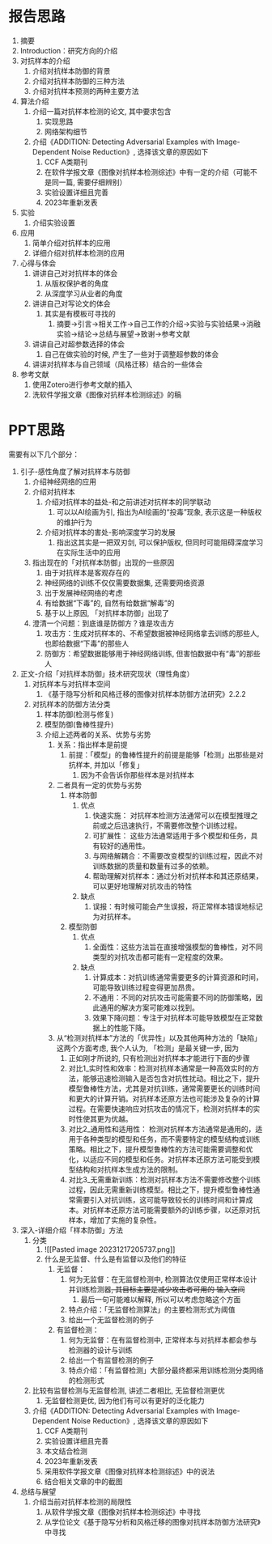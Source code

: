 # 报告思路

1. 摘要
2. Introduction：研究方向的介绍
3. 对抗样本的介绍
	1. 介绍对抗样本防御的背景
	2. 介绍对抗样本防御的三种方法
	3. 介绍对抗样本预测的两种主要方法
4. 算法介绍
	1. 介绍一篇对抗样本检测的论文, 其中要求包含
		1. 实现思路
		2. 网络架构细节
	2. 介绍《ADDITION: Detecting Adversarial Examples with Image-Dependent Noise Reduction》, 选择该文章的原因如下
		1. CCF A类期刊
		2. 在软件学报文章《图像对抗样本检测综述》中有一定的介绍（可能不是同一篇, 需要仔细辨别）
		3. 实验设置详细且完善
		4. 2023年重新发表
5. 实验
	1. 介绍实验设置
6. 应用
	1. 简单介绍对抗样本的应用
	2. 详细介绍对抗样本检测的应用
7. 心得与体会
	1. 讲讲自己对对抗样本的体会
		1. 从版权保护者的角度
		2. 从深度学习从业者的角度
	2. 讲讲自己对写论文的体会
		1. 其实是有模板可寻找的
			1. 摘要->引言->相关工作->自己工作的介绍->实验与实验结果->消融实验->结论->总结与展望->致谢->参考文献
	3. 讲讲自己对超参数选择的体会
		1. 自己在做实验的时候, 产生了一些对于调整超参数的体会
	4. 讲讲对抗样本与自己领域（风格迁移）结合的一些体会
8. 参考文献
	1. 使用Zotero进行参考文献的插入
	2. 洗软件学报文章《图像对抗样本检测综述》的稿

# PPT思路

需要有以下几个部分：
1. 引子-感性角度了解对抗样本与防御
	1. 介绍神经网络的应用
	2. 介绍对抗样本
		1. 介绍对抗样本的益处-和之前讲述对抗样本的同学联动
			1. 可以以AI绘画为引, 指出为AI绘画的“投毒”现象, 表示这是一种版权的维护行为
		2. 介绍对抗样本的害处-影响深度学习的发展
			1. 指出这其实是一把双刃剑, 可以保护版权, 但同时可能阻碍深度学习在实际生活中的应用
	3. 指出现在的「对抗样本防御」出现的一些原因
		1. 由于对抗样本是客观存在的
		2. 神经网络的训练不仅仅需要数据集, 还需要网络资源
		3. 出于发展神经网络的考虑
		4. 有给数据“下毒”的, 自然有给数据“解毒”的
		5. 基于以上原因, 「对抗样本防御」出现了
	4. 澄清一个问题：到底谁是防御方？谁是攻击方
		1. 攻击方：生成对抗样本的、不希望数据被神经网络拿去训练的那些人, 也即给数据“下毒”的那些人
		2. 防御方：希望数据能够用于神经网络训练, 但害怕数据中有“毒”的那些人
2. 正文-介绍「对抗样本防御」技术研究现状（理性角度）
	1. 对抗样本与对抗样本空间
		1. 《基于隐写分析和风格迁移的图像对抗样本防御方法研究》2.2.2
	2. 对抗样本的防御方法分类
		1. 样本防御(检测与修复)
		2. 模型防御(鲁棒性提升)
		3. 介绍上述两者的关系、优势与劣势
			1. 关系：指出样本是前提
				1. 前提：「模型」的鲁棒性提升的前提是能够「检测」出那些是对抗样本, 并加以「修复」
					1. 因为不会告诉你那些样本是对抗样本
			2. 二者具有一定的优势与劣势
				1. 样本防御
					1. 优点
						1. 快速实施： 对抗样本检测方法通常可以在模型推理之前或之后迅速执行，不需要修改整个训练过程。
						2. 可扩展性： 这些方法通常适用于多个模型和任务，具有较好的通用性。
						3. 与网络解耦合：不需要改变模型的训练过程，因此不对训练数据的质量和数量有过多的依赖。
						4. 帮助理解对抗样本：通过分析对抗样本和其还原结果，可以更好地理解对抗攻击的特性
					2. 缺点
						1. 误报：有时候可能会产生误报，将正常样本错误地标记为对抗样本。
				2. 模型防御
					1. 优点
						1. 全面性：这些方法旨在直接增强模型的鲁棒性，对不同类型的对抗攻击都可能有一定程度的效果。
					2. 缺点
						1. 计算成本：对抗训练通常需要更多的计算资源和时间，可能导致训练过程变得更加昂贵。
						2. 不通用：不同的对抗攻击可能需要不同的防御策略，因此通用的解决方案可能难以找到。
						3. 效果下降问题：专注于对抗样本可能导致模型在正常数据上的性能下降。
			3. 从“检测对抗样本”方法的「优异性」以及其他两种方法的「缺陷」这两个方面考虑, 我个人认为, 「检测」是最关键一步, 因为
				1. 正如刚才所说的, 只有检测出对抗样本才能进行下面的步骤
				2. 对比1\_实时性和效率：检测对抗样本通常是一种高效实时的方法，能够迅速检测输入是否包含对抗性扰动。相比之下，提升模型鲁棒性方法，尤其是对抗训练，通常需要更长的训练时间和更大的计算开销。对抗样本还原方法也可能涉及复杂的计算过程。在需要快速响应对抗攻击的情况下，检测对抗样本的实时性使其更为优越。
				3. 对比2\_通用性和适用性： 检测对抗样本方法通常是通用的，适用于各种类型的模型和任务，而不需要特定的模型结构或训练策略。相比之下，提升模型鲁棒性的方法可能需要调整和优化，以适应不同的模型和任务。对抗样本还原方法可能受到模型结构和对抗样本生成方法的限制。
				4. 对比3\_无需重新训练：检测对抗样本方法不需要修改整个训练过程，因此无需重新训练模型。相比之下，提升模型鲁棒性通常需要引入对抗训练，这可能导致较长的训练时间和计算成本。对抗样本还原方法可能需要额外的训练步骤，以还原对抗样本，增加了实施的复杂性。
3. 深入-详细介绍「样本防御」方法
	1. 分类
		1. ![[Pasted image 20231217205737.png]]
		2. 什么是无监督、什么是有监督以及他们的特征
			1. 无监督：
				1. 何为无监督：在无监督检测中, 检测算法仅使用正常样本设计并训练检测器~~, 其目标主要是减少攻击者可用的 输入空间~~
					1. 最后一句可能难以解释, 所以可以考虑忽略这个方面
				2. 特点介绍：「无监督检测算法」的主要检测形式为阈值
				3. 给出一个无监督检测的例子
			2. 有监督检测：
				1. 何为无监督：在有监督检测中, 正常样本与对抗样本都会参与检测器的设计与训练
				2. 给出一个有监督检测的例子
				2. 特点介绍：「有监督检测」大部分最终都采用训练检测分类网络的检测形式
	2. 比较有监督检测与无监督检测, 讲述二者相比, 无监督检测更优
		1. 无监督检测更优, 因为他们有可以有更好的泛化能力
	3. 介绍《ADDITION: Detecting Adversarial Examples with Image-Dependent Noise Reduction》, 选择该文章的原因如下
		1. CCF A类期刊
		2. 实验设置详细且完善
		3. 本文结合检测
		4. 2023年重新发表
		5. 采用软件学报文章《图像对抗样本检测综述》中的说法
		6. 结合相关文章的中的截图
4. 总结与展望
	1. 介绍当前对抗样本检测的局限性
		1. 从软件学报文章《图像对抗样本检测综述》中寻找
		2. 从学位论文《基于隐写分析和风格迁移的图像对抗样本防御方法研究》中寻找